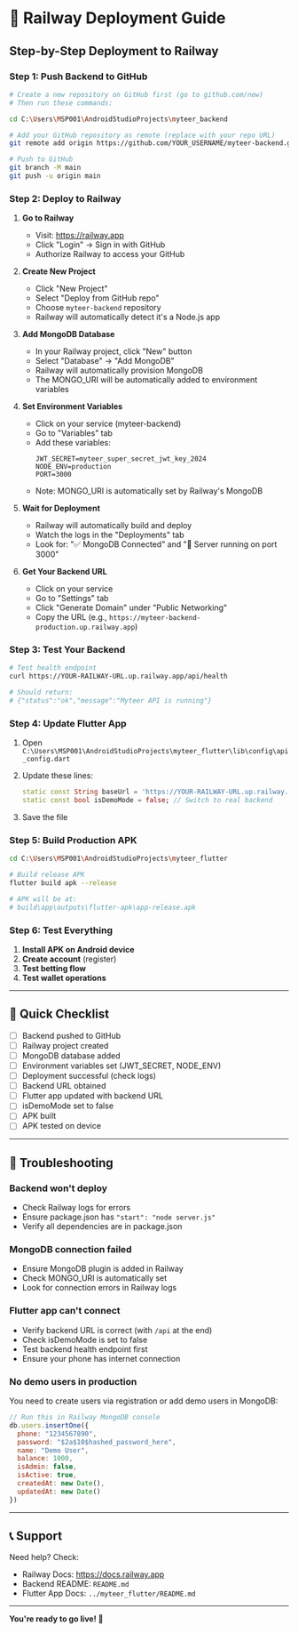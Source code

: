 # 🚀 Railway Deployment Guide

## Step-by-Step Deployment to Railway

### **Step 1: Push Backend to GitHub**

```bash
# Create a new repository on GitHub first (go to github.com/new)
# Then run these commands:

cd C:\Users\MSP001\AndroidStudioProjects\myteer_backend

# Add your GitHub repository as remote (replace with your repo URL)
git remote add origin https://github.com/YOUR_USERNAME/myteer-backend.git

# Push to GitHub
git branch -M main
git push -u origin main
```

### **Step 2: Deploy to Railway**

1. **Go to Railway**
   - Visit: https://railway.app
   - Click "Login" → Sign in with GitHub
   - Authorize Railway to access your GitHub

2. **Create New Project**
   - Click "New Project"
   - Select "Deploy from GitHub repo"
   - Choose `myteer-backend` repository
   - Railway will automatically detect it's a Node.js app

3. **Add MongoDB Database**
   - In your Railway project, click "New" button
   - Select "Database" → "Add MongoDB"
   - Railway will automatically provision MongoDB
   - The MONGO_URI will be automatically added to environment variables

4. **Set Environment Variables**
   - Click on your service (myteer-backend)
   - Go to "Variables" tab
   - Add these variables:
     ```
     JWT_SECRET=myteer_super_secret_jwt_key_2024
     NODE_ENV=production
     PORT=3000
     ```
   - Note: MONGO_URI is automatically set by Railway's MongoDB

5. **Wait for Deployment**
   - Railway will automatically build and deploy
   - Watch the logs in the "Deployments" tab
   - Look for: "✅ MongoDB Connected" and "🚀 Server running on port 3000"

6. **Get Your Backend URL**
   - Click on your service
   - Go to "Settings" tab
   - Click "Generate Domain" under "Public Networking"
   - Copy the URL (e.g., `https://myteer-backend-production.up.railway.app`)

### **Step 3: Test Your Backend**

```bash
# Test health endpoint
curl https://YOUR-RAILWAY-URL.up.railway.app/api/health

# Should return:
# {"status":"ok","message":"Myteer API is running"}
```

### **Step 4: Update Flutter App**

1. Open `C:\Users\MSP001\AndroidStudioProjects\myteer_flutter\lib\config\api_config.dart`

2. Update these lines:
   ```dart
   static const String baseUrl = 'https://YOUR-RAILWAY-URL.up.railway.app/api';
   static const bool isDemoMode = false; // Switch to real backend
   ```

3. Save the file

### **Step 5: Build Production APK**

```bash
cd C:\Users\MSP001\AndroidStudioProjects\myteer_flutter

# Build release APK
flutter build apk --release

# APK will be at:
# build\app\outputs\flutter-apk\app-release.apk
```

### **Step 6: Test Everything**

1. **Install APK on Android device**
2. **Create account** (register)
3. **Test betting flow**
4. **Test wallet operations**

---

## 🎯 Quick Checklist

- [ ] Backend pushed to GitHub
- [ ] Railway project created
- [ ] MongoDB database added
- [ ] Environment variables set (JWT_SECRET, NODE_ENV)
- [ ] Deployment successful (check logs)
- [ ] Backend URL obtained
- [ ] Flutter app updated with backend URL
- [ ] isDemoMode set to false
- [ ] APK built
- [ ] APK tested on device

---

## 🔧 Troubleshooting

### Backend won't deploy
- Check Railway logs for errors
- Ensure package.json has `"start": "node server.js"`
- Verify all dependencies are in package.json

### MongoDB connection failed
- Ensure MongoDB plugin is added in Railway
- Check MONGO_URI is automatically set
- Look for connection errors in Railway logs

### Flutter app can't connect
- Verify backend URL is correct (with `/api` at the end)
- Check isDemoMode is set to false
- Test backend health endpoint first
- Ensure your phone has internet connection

### No demo users in production
You need to create users via registration or add demo users in MongoDB:

```javascript
// Run this in Railway MongoDB console
db.users.insertOne({
  phone: "1234567890",
  password: "$2a$10$hashed_password_here",
  name: "Demo User",
  balance: 1000,
  isAdmin: false,
  isActive: true,
  createdAt: new Date(),
  updatedAt: new Date()
})
```

---

## 📞 Support

Need help? Check:
- Railway Docs: https://docs.railway.app
- Backend README: `README.md`
- Flutter App Docs: `../myteer_flutter/README.md`

---

**You're ready to go live! 🎉**
